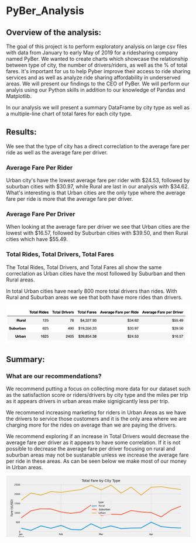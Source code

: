 # PyBer_Analysis

## Overview of the analysis:
The goal of this project is to perform exploratory analysis on large csv files with data from January to early May of 2019 for a ridesharing company named PyBer.  We wanted to create charts which showcase the relationship between type of city, the number of drivers/riders, as well as the % of total fares.  It's important for us to help Pyber improve their access to ride sharing services and as well as analyze ride sharing affordability in underserved areas.  We will present our findings to the CEO of PyBer.  We will perform our analyis using our Python skills in addition to our knowledge of Pandas and Matplotlib.


In our analysis we will present a summary DataFrame by city type as well as a multiple-line chart of total fares for each city type.



## Results:
We see that the type of city has a direct correclation to the average fare per ride as well as the average fare per driver.

### Average Fare Per Rider 
Urban city's have the lowest average fare per rider with $24.53, followed by suburban cities with $30.97, while Rural are last in our analysis with $34.62.  What's interesting is that Urban cities are the only type where the average fare per ride is more that the average fare per driver.

### Average Fare Per Driver 
When looking at the average fare per driver we see that Urban cities are the lowest with $16.57, followed by Suburban cities with $39.50, and then Rural cities which have $55.49.

### Total Rides, Total Drivers, Total Fares
The Total Rides, Total Drivers, and Total Fares all show the same correclation as Urban cities have the most followed by Suburban and then Rural areas.

In total Urban cities have nearly 800 more total drivers than rides. With Rural and Suburban areas we see that both have more rides than drivers.


![PyBer_Summary](/PyBer_Analysis/analysis/PyBer_Summary_df.png)


## Summary:
### What are our recommendations?
  
  We recommend putting a focus on collecting more data for our dataset such as the satisfaction score or riders/drivers by city type and the miles per trip as it appears drivers in urban areas make signigicantly less per trip. 
  
  We recommend increasing marketing for riders in Urban Areas as we have the drivers to service those customers and it is the only area where we are charging more for the rides on average than we are paying the drivers.
  
  We recommend exploring if an increase in Total Drivers would decrease the average fare per driver as it appears to have some correlation.  If it is not possible to decrease the average fare per driver focusing on rural and suburban areas may not be sustanable unless we increase the average fare per ride in these areas.  As can be seen below we make most of our money in Urban areas. 
  
![PyBer_fare_summary](/PyBer_Analysis/analysis/PyBer_fare_summary.png)
